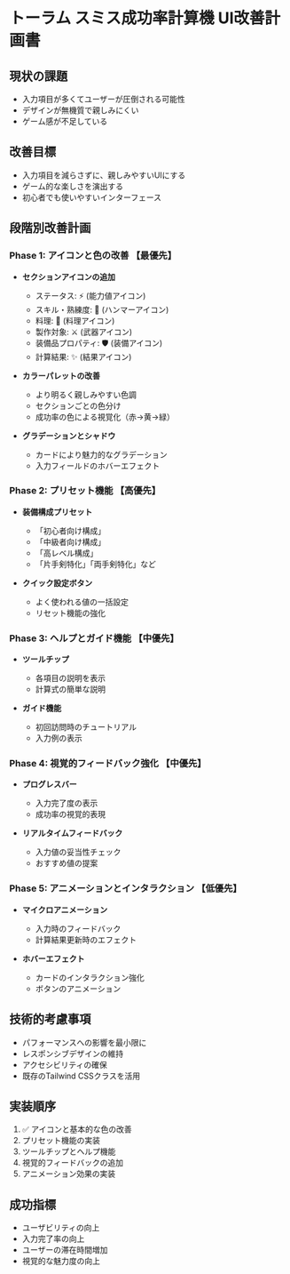 # トーラム スミス成功率計算機 UI改善計画書

## 現状の課題
- 入力項目が多くてユーザーが圧倒される可能性
- デザインが無機質で親しみにくい
- ゲーム感が不足している

## 改善目標
- 入力項目を減らさずに、親しみやすいUIにする
- ゲーム的な楽しさを演出する
- 初心者でも使いやすいインターフェース

## 段階別改善計画

### Phase 1: アイコンと色の改善 【最優先】
- **セクションアイコンの追加**
  - ステータス: ⚡ (能力値アイコン)
  - スキル・熟練度: 🔨 (ハンマーアイコン)
  - 料理: 🍖 (料理アイコン)
  - 製作対象: ⚔️ (武器アイコン)
  - 装備品プロパティ: 🛡️ (装備アイコン)
  - 計算結果: ✨ (結果アイコン)

- **カラーパレットの改善**
  - より明るく親しみやすい色調
  - セクションごとの色分け
  - 成功率の色による視覚化（赤→黄→緑）

- **グラデーションとシャドウ**
  - カードにより魅力的なグラデーション
  - 入力フィールドのホバーエフェクト

### Phase 2: プリセット機能 【高優先】
- **装備構成プリセット**
  - 「初心者向け構成」
  - 「中級者向け構成」
  - 「高レベル構成」
  - 「片手剣特化」「両手剣特化」など

- **クイック設定ボタン**
  - よく使われる値の一括設定
  - リセット機能の強化

### Phase 3: ヘルプとガイド機能 【中優先】
- **ツールチップ**
  - 各項目の説明を表示
  - 計算式の簡単な説明

- **ガイド機能**
  - 初回訪問時のチュートリアル
  - 入力例の表示

### Phase 4: 視覚的フィードバック強化 【中優先】
- **プログレスバー**
  - 入力完了度の表示
  - 成功率の視覚的表現

- **リアルタイムフィードバック**
  - 入力値の妥当性チェック
  - おすすめ値の提案

### Phase 5: アニメーションとインタラクション 【低優先】
- **マイクロアニメーション**
  - 入力時のフィードバック
  - 計算結果更新時のエフェクト

- **ホバーエフェクト**
  - カードのインタラクション強化
  - ボタンのアニメーション

## 技術的考慮事項
- パフォーマンスへの影響を最小限に
- レスポンシブデザインの維持
- アクセシビリティの確保
- 既存のTailwind CSSクラスを活用

## 実装順序
1. ✅ アイコンと基本的な色の改善
2. プリセット機能の実装
3. ツールチップとヘルプ機能
4. 視覚的フィードバックの追加
5. アニメーション効果の実装

## 成功指標
- ユーザビリティの向上
- 入力完了率の向上
- ユーザーの滞在時間増加
- 視覚的な魅力度の向上
